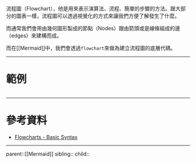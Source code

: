 流程圖（Flowchart），他是用來表示演算法、流程、簡單的步驟的方法。跟大部分的圖表一樣，流程圖可以透過視覺化的方式來讓我們方便了解發生了什麼。

而通常我們會用由幾何圖形製成的節點（Nodes）跟由箭頭或是線條組成的邊（edges）來建構而成。

而在[[Mermaid]]中，我們會透過`flowchart`來做為建立流程圖的底層代碼。
- - -
# 範例
```
```


- - -
# 參考資料
- [Flowcharts - Basic Syntax](https://mermaid.js.org/syntax/flowchart.html)
- - -
parent::[[Mermaid]]
sibling::
child::
